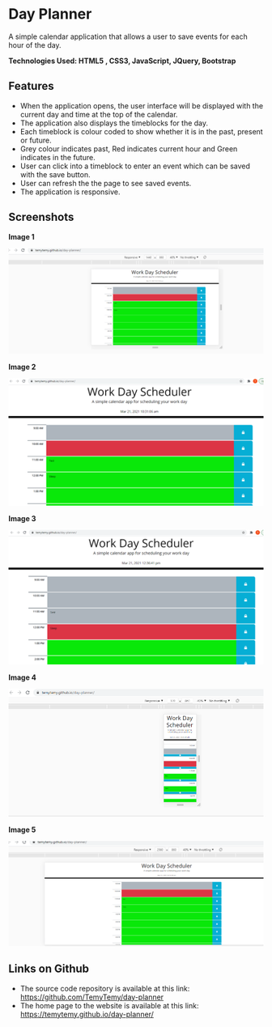 # Day Planner
A simple calendar application that allows a user to save events for each hour of the day. 

**Technologies Used: HTML5 , CSS3, JavaScript, JQuery, Bootstrap**



## Features

- When the application opens, the user interface will be displayed with the current day and time at the top of the calendar.
- The application also displays the timeblocks for the day.
- Each timeblock is colour coded to show whether it is in the past, present or future.
- Grey colour indicates past, Red indicates current hour and Green indicates in the future.
- User can click into a timeblock to enter an event which can be saved with the save button.
- User can refresh the the page to see saved events.
- The application is responsive.


## Screenshots

**Image 1**  

  ![alt text](https://github.com/TemyTemy/day-planner/blob/main/Assets/screenshot1.PNG)





**Image 2**

 ![alt text](https://github.com/TemyTemy/day-planner/blob/main/Assets/screenshot2.PNG)




**Image 3**

 ![alt text](https://github.com/TemyTemy/day-planner/blob/main/Assets/screenshot3.PNG)




**Image 4**

 ![alt text](https://github.com/TemyTemy/day-planner/blob/main/Assets/screenshot4.PNG)




**Image 5**

 ![alt text](https://github.com/TemyTemy/day-planner/blob/main/Assets/screenshot5.PNG)




## Links on Github

- The source code repository is available at this link: https://github.com/TemyTemy/day-planner
- The home page to the website is available at this link: https://temytemy.github.io/day-planner/
